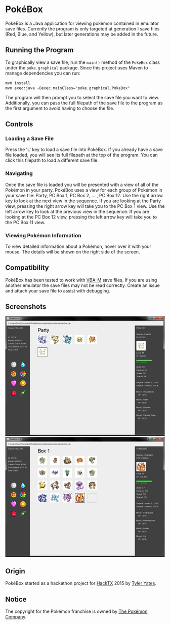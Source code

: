 # PokéBox
PokéBox is a Java application for viewing pokemon contained in emulator save files. Currently the program is only targeted at generation I save files (Red, Blue, and Yellow), but later generations may be added in the future.

## Running the Program
To graphically view a save file, run the `main()` method of the `PokeBox` class under the `poke.graphical` package. Since this project uses Maven to manage dependencies you can run:
```
mvn install
mvn exec:java -Dexec.mainClass="poke.graphical.PokeBox"
```
The program will then prompt you to select the save file you want to view. Additionally, you can pass the full filepath of the save file to the program as the first argument to avoid having to choose the file.

## Controls
### Loading a Save File
Press the 'L' key to load a save file into PokéBox. If you already have a save file loaded, you will see its full filepath at the top of the program. You can click this filepath to load a different save file.

### Navigating
Once the save file is loaded you will be presented with a view of all of the Pokémon in your party. PokéBox uses a view for each group of Pokémon in your save file: Party, PC Box 1, PC Box 2, ... , PC Box 12. Use the right arrow key to look at the next view in the sequence. If you are looking at the Party view, pressing the right arrow key will take you to the PC Box 1 view. Use the left arrow key to look at the previous view in the sequence. If you are looking at the PC Box 12 view, pressing the left arrow key will take you to the PC Box 11 view.

### Viewing Pokémon Information
To view detailed information about a Pokémon, hover over it with your mouse. The details will be shown on the right side of the screen. 

## Compatibility
PokéBox has been tested to work with [VBA-M](http://vba-m.com/) save files. If you are using another emulator the save files may not be read correctly. Create an issue and attach your save file to assist with debugging.

## Screenshots
![Party View](/screenshots/party_view.png?raw=true "Party View")
![Box View](/screenshots/box_view.png?raw=true "Box View")

## Origin
PokéBox started as a hackathon project for [HackTX](http://hacktx.com/) 2015 by [Tyler Yates](https://github.com/Tyler-Yates).

## Notice
The copyright for the Pokémon franchise is owned by [The Pokémon Company](http://www.pokemon.com/us/).
